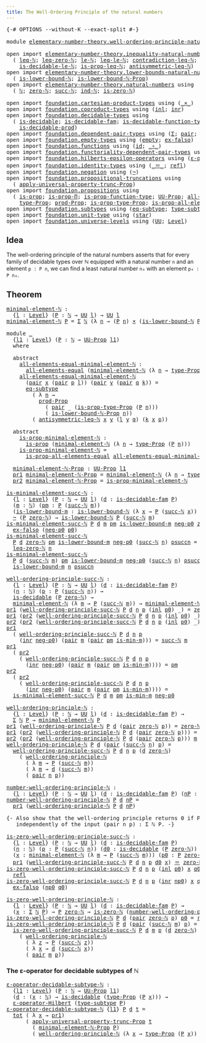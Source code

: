 ```yaml
---
title: The Well-Ordering Principle of the natural numbers
---
```


<pre class="Agda"><a id="76" class="Symbol">{-#</a> <a id="80" class="Keyword">OPTIONS</a> <a id="88" class="Pragma">--without-K</a> <a id="100" class="Pragma">--exact-split</a> <a id="114" class="Symbol">#-}</a>

<a id="119" class="Keyword">module</a> <a id="126" href="elementary-number-theory.well-ordering-principle-natural-numbers.html" class="Module">elementary-number-theory.well-ordering-principle-natural-numbers</a> <a id="191" class="Keyword">where</a>

<a id="198" class="Keyword">open</a> <a id="203" class="Keyword">import</a> <a id="210" href="elementary-number-theory.inequality-natural-numbers.html" class="Module">elementary-number-theory.inequality-natural-numbers</a> <a id="262" class="Keyword">using</a>
  <a id="270" class="Symbol">(</a> <a id="272" href="elementary-number-theory.inequality-natural-numbers.html#1662" class="Function">leq-ℕ</a><a id="277" class="Symbol">;</a> <a id="279" href="elementary-number-theory.inequality-natural-numbers.html#2294" class="Function">leq-zero-ℕ</a><a id="289" class="Symbol">;</a> <a id="291" href="elementary-number-theory.inequality-natural-numbers.html#2079" class="Function">le-ℕ</a><a id="295" class="Symbol">;</a> <a id="297" href="elementary-number-theory.inequality-natural-numbers.html#13281" class="Function">leq-le-ℕ</a><a id="305" class="Symbol">;</a> <a id="307" href="elementary-number-theory.inequality-natural-numbers.html#13013" class="Function">contradiction-leq-ℕ</a><a id="326" class="Symbol">;</a> <a id="328" href="elementary-number-theory.inequality-natural-numbers.html#3271" class="Function">is-decidable-leq-ℕ</a><a id="346" class="Symbol">;</a>
    <a id="352" href="elementary-number-theory.inequality-natural-numbers.html#12041" class="Function">is-decidable-le-ℕ</a><a id="369" class="Symbol">;</a> <a id="371" href="elementary-number-theory.inequality-natural-numbers.html#4090" class="Function">is-prop-leq-ℕ</a><a id="384" class="Symbol">;</a> <a id="386" href="elementary-number-theory.inequality-natural-numbers.html#4899" class="Function">antisymmetric-leq-ℕ</a><a id="405" class="Symbol">)</a>
<a id="407" class="Keyword">open</a> <a id="412" class="Keyword">import</a> <a id="419" href="elementary-number-theory.lower-bounds-natural-numbers.html" class="Module">elementary-number-theory.lower-bounds-natural-numbers</a> <a id="473" class="Keyword">using</a>
  <a id="481" class="Symbol">(</a> <a id="483" href="elementary-number-theory.lower-bounds-natural-numbers.html#740" class="Function">is-lower-bound-ℕ</a><a id="499" class="Symbol">;</a> <a id="501" href="elementary-number-theory.lower-bounds-natural-numbers.html#1155" class="Function">is-lower-bound-ℕ-Prop</a><a id="522" class="Symbol">)</a>
<a id="524" class="Keyword">open</a> <a id="529" class="Keyword">import</a> <a id="536" href="elementary-number-theory.natural-numbers.html" class="Module">elementary-number-theory.natural-numbers</a> <a id="577" class="Keyword">using</a>
  <a id="585" class="Symbol">(</a> <a id="587" href="elementary-number-theory.natural-numbers.html#1548" class="Datatype">ℕ</a><a id="588" class="Symbol">;</a> <a id="590" href="elementary-number-theory.natural-numbers.html#1569" class="InductiveConstructor">zero-ℕ</a><a id="596" class="Symbol">;</a> <a id="598" href="elementary-number-theory.natural-numbers.html#1582" class="InductiveConstructor">succ-ℕ</a><a id="604" class="Symbol">;</a> <a id="606" href="elementary-number-theory.natural-numbers.html#2371" class="Function">ind-ℕ</a><a id="611" class="Symbol">;</a> <a id="613" href="elementary-number-theory.natural-numbers.html#1846" class="Function">is-zero-ℕ</a><a id="622" class="Symbol">)</a>
  
<a id="627" class="Keyword">open</a> <a id="632" class="Keyword">import</a> <a id="639" href="foundation.cartesian-product-types.html" class="Module">foundation.cartesian-product-types</a> <a id="674" class="Keyword">using</a> <a id="680" class="Symbol">(</a><a id="681" href="foundation-core.cartesian-product-types.html#590" class="Function Operator">_×_</a><a id="684" class="Symbol">)</a>
<a id="686" class="Keyword">open</a> <a id="691" class="Keyword">import</a> <a id="698" href="foundation.coproduct-types.html" class="Module">foundation.coproduct-types</a> <a id="725" class="Keyword">using</a> <a id="731" class="Symbol">(</a><a id="732" href="foundation.coproduct-types.html#1250" class="InductiveConstructor">inl</a><a id="735" class="Symbol">;</a> <a id="737" href="foundation.coproduct-types.html#1268" class="InductiveConstructor">inr</a><a id="740" class="Symbol">)</a>
<a id="742" class="Keyword">open</a> <a id="747" class="Keyword">import</a> <a id="754" href="foundation.decidable-types.html" class="Module">foundation.decidable-types</a> <a id="781" class="Keyword">using</a>
  <a id="789" class="Symbol">(</a> <a id="791" href="foundation.decidable-types.html#1915" class="Function">is-decidable</a><a id="803" class="Symbol">;</a> <a id="805" href="foundation.decidable-types.html#1988" class="Function">is-decidable-fam</a><a id="821" class="Symbol">;</a> <a id="823" href="foundation.decidable-types.html#3975" class="Function">is-decidable-function-type</a><a id="849" class="Symbol">;</a>
    <a id="855" href="foundation.decidable-types.html#3314" class="Function">is-decidable-prod</a><a id="872" class="Symbol">)</a>
<a id="874" class="Keyword">open</a> <a id="879" class="Keyword">import</a> <a id="886" href="foundation.dependent-pair-types.html" class="Module">foundation.dependent-pair-types</a> <a id="918" class="Keyword">using</a> <a id="924" class="Symbol">(</a><a id="925" href="foundation-core.dependent-pair-types.html#515" class="Record">Σ</a><a id="926" class="Symbol">;</a> <a id="928" href="foundation-core.dependent-pair-types.html#588" class="InductiveConstructor">pair</a><a id="932" class="Symbol">;</a> <a id="934" href="foundation-core.dependent-pair-types.html#605" class="Field">pr1</a><a id="937" class="Symbol">;</a> <a id="939" href="foundation-core.dependent-pair-types.html#617" class="Field">pr2</a><a id="942" class="Symbol">)</a>
<a id="944" class="Keyword">open</a> <a id="949" class="Keyword">import</a> <a id="956" href="foundation.empty-types.html" class="Module">foundation.empty-types</a> <a id="979" class="Keyword">using</a> <a id="985" class="Symbol">(</a><a id="986" href="foundation-core.empty-types.html#1057" class="Datatype">empty</a><a id="991" class="Symbol">;</a> <a id="993" href="foundation-core.empty-types.html#1160" class="Function">ex-falso</a><a id="1001" class="Symbol">)</a>
<a id="1003" class="Keyword">open</a> <a id="1008" class="Keyword">import</a> <a id="1015" href="foundation.functions.html" class="Module">foundation.functions</a> <a id="1036" class="Keyword">using</a> <a id="1042" class="Symbol">(</a><a id="1043" href="foundation-core.functions.html#322" class="Function">id</a><a id="1045" class="Symbol">;</a> <a id="1047" href="foundation-core.functions.html#420" class="Function Operator">_∘_</a><a id="1050" class="Symbol">)</a>
<a id="1052" class="Keyword">open</a> <a id="1057" class="Keyword">import</a> <a id="1064" href="foundation.functoriality-dependent-pair-types.html" class="Module">foundation.functoriality-dependent-pair-types</a> <a id="1110" class="Keyword">using</a> <a id="1116" class="Symbol">(</a><a id="1117" href="foundation-core.functoriality-dependent-pair-types.html#1913" class="Function">tot</a><a id="1120" class="Symbol">)</a>
<a id="1122" class="Keyword">open</a> <a id="1127" class="Keyword">import</a> <a id="1134" href="foundation.hilberts-epsilon-operators.html" class="Module">foundation.hilberts-epsilon-operators</a> <a id="1172" class="Keyword">using</a> <a id="1178" class="Symbol">(</a><a id="1179" href="foundation.hilberts-epsilon-operators.html#675" class="Function">ε-operator-Hilbert</a><a id="1197" class="Symbol">)</a>
<a id="1199" class="Keyword">open</a> <a id="1204" class="Keyword">import</a> <a id="1211" href="foundation.identity-types.html" class="Module">foundation.identity-types</a> <a id="1237" class="Keyword">using</a> <a id="1243" class="Symbol">(</a><a id="1244" href="foundation-core.identity-types.html#1865" class="Function Operator">_＝_</a><a id="1247" class="Symbol">;</a> <a id="1249" href="foundation-core.identity-types.html#1820" class="InductiveConstructor">refl</a><a id="1253" class="Symbol">)</a>
<a id="1255" class="Keyword">open</a> <a id="1260" class="Keyword">import</a> <a id="1267" href="foundation.negation.html" class="Module">foundation.negation</a> <a id="1287" class="Keyword">using</a> <a id="1293" class="Symbol">(</a><a id="1294" href="foundation-core.negation.html#465" class="Function">¬</a><a id="1295" class="Symbol">)</a>
<a id="1297" class="Keyword">open</a> <a id="1302" class="Keyword">import</a> <a id="1309" href="foundation.propositional-truncations.html" class="Module">foundation.propositional-truncations</a> <a id="1346" class="Keyword">using</a>
  <a id="1354" class="Symbol">(</a> <a id="1356" href="foundation.propositional-truncations.html#5775" class="Function">apply-universal-property-trunc-Prop</a><a id="1391" class="Symbol">)</a>
<a id="1393" class="Keyword">open</a> <a id="1398" class="Keyword">import</a> <a id="1405" href="foundation.propositions.html" class="Module">foundation.propositions</a> <a id="1429" class="Keyword">using</a>
  <a id="1437" class="Symbol">(</a> <a id="1439" href="foundation-core.propositions.html#1309" class="Function">is-prop</a><a id="1446" class="Symbol">;</a> <a id="1448" href="foundation-core.propositions.html#6158" class="Function">is-prop-Π</a><a id="1457" class="Symbol">;</a> <a id="1459" href="foundation-core.propositions.html#7833" class="Function">is-prop-function-type</a><a id="1480" class="Symbol">;</a> <a id="1482" href="foundation-core.propositions.html#1393" class="Function">UU-Prop</a><a id="1489" class="Symbol">;</a> <a id="1491" href="foundation-core.propositions.html#2206" class="Function">all-elements-equal</a><a id="1509" class="Symbol">;</a>
    <a id="1515" href="foundation-core.propositions.html#1495" class="Function">type-Prop</a><a id="1524" class="Symbol">;</a> <a id="1526" href="foundation-core.propositions.html#5874" class="Function">prod-Prop</a><a id="1535" class="Symbol">;</a> <a id="1537" href="foundation-core.propositions.html#1562" class="Function">is-prop-type-Prop</a><a id="1554" class="Symbol">;</a> <a id="1556" href="foundation-core.propositions.html#2405" class="Function">is-prop-all-elements-equal</a><a id="1582" class="Symbol">)</a>
<a id="1584" class="Keyword">open</a> <a id="1589" class="Keyword">import</a> <a id="1596" href="foundation.subtypes.html" class="Module">foundation.subtypes</a> <a id="1616" class="Keyword">using</a> <a id="1622" class="Symbol">(</a><a id="1623" href="foundation-core.subtypes.html#3438" class="Function">eq-subtype</a><a id="1633" class="Symbol">;</a> <a id="1635" href="foundation-core.subtypes.html#2609" class="Function">type-subtype</a><a id="1647" class="Symbol">)</a>
<a id="1649" class="Keyword">open</a> <a id="1654" class="Keyword">import</a> <a id="1661" href="foundation.unit-type.html" class="Module">foundation.unit-type</a> <a id="1682" class="Keyword">using</a> <a id="1688" class="Symbol">(</a><a id="1689" href="foundation.unit-type.html#1108" class="InductiveConstructor">star</a><a id="1693" class="Symbol">)</a>
<a id="1695" class="Keyword">open</a> <a id="1700" class="Keyword">import</a> <a id="1707" href="foundation.universe-levels.html" class="Module">foundation.universe-levels</a> <a id="1734" class="Keyword">using</a> <a id="1740" class="Symbol">(</a><a id="1741" href="foundation-core.universe-levels.html#235" class="Primitive">UU</a><a id="1743" class="Symbol">;</a> <a id="1745" href="Agda.Primitive.html#597" class="Postulate">Level</a><a id="1750" class="Symbol">)</a>
</pre>
## Idea

The well-ordering principle of the natural numbers asserts that for every family of decidable types over ℕ equipped with a natural number `n` and an element `p : P n`, we can find a least natural number `n₀` with an element `p₀ : P n₀`. 

## Theorem

<pre class="Agda"><a id="minimal-element-ℕ"></a><a id="2025" href="elementary-number-theory.well-ordering-principle-natural-numbers.html#2025" class="Function">minimal-element-ℕ</a> <a id="2043" class="Symbol">:</a>
  <a id="2047" class="Symbol">{</a><a id="2048" href="elementary-number-theory.well-ordering-principle-natural-numbers.html#2048" class="Bound">l</a> <a id="2050" class="Symbol">:</a> <a id="2052" href="Agda.Primitive.html#597" class="Postulate">Level</a><a id="2057" class="Symbol">}</a> <a id="2059" class="Symbol">(</a><a id="2060" href="elementary-number-theory.well-ordering-principle-natural-numbers.html#2060" class="Bound">P</a> <a id="2062" class="Symbol">:</a> <a id="2064" href="elementary-number-theory.natural-numbers.html#1548" class="Datatype">ℕ</a> <a id="2066" class="Symbol">→</a> <a id="2068" href="foundation-core.universe-levels.html#235" class="Primitive">UU</a> <a id="2071" href="elementary-number-theory.well-ordering-principle-natural-numbers.html#2048" class="Bound">l</a><a id="2072" class="Symbol">)</a> <a id="2074" class="Symbol">→</a> <a id="2076" href="foundation-core.universe-levels.html#235" class="Primitive">UU</a> <a id="2079" href="elementary-number-theory.well-ordering-principle-natural-numbers.html#2048" class="Bound">l</a>
<a id="2081" href="elementary-number-theory.well-ordering-principle-natural-numbers.html#2025" class="Function">minimal-element-ℕ</a> <a id="2099" href="elementary-number-theory.well-ordering-principle-natural-numbers.html#2099" class="Bound">P</a> <a id="2101" class="Symbol">=</a> <a id="2103" href="foundation-core.dependent-pair-types.html#515" class="Record">Σ</a> <a id="2105" href="elementary-number-theory.natural-numbers.html#1548" class="Datatype">ℕ</a> <a id="2107" class="Symbol">(λ</a> <a id="2110" href="elementary-number-theory.well-ordering-principle-natural-numbers.html#2110" class="Bound">n</a> <a id="2112" class="Symbol">→</a> <a id="2114" class="Symbol">(</a><a id="2115" href="elementary-number-theory.well-ordering-principle-natural-numbers.html#2099" class="Bound">P</a> <a id="2117" href="elementary-number-theory.well-ordering-principle-natural-numbers.html#2110" class="Bound">n</a><a id="2118" class="Symbol">)</a> <a id="2120" href="foundation-core.cartesian-product-types.html#590" class="Function Operator">×</a> <a id="2122" class="Symbol">(</a><a id="2123" href="elementary-number-theory.lower-bounds-natural-numbers.html#740" class="Function">is-lower-bound-ℕ</a> <a id="2140" href="elementary-number-theory.well-ordering-principle-natural-numbers.html#2099" class="Bound">P</a> <a id="2142" href="elementary-number-theory.well-ordering-principle-natural-numbers.html#2110" class="Bound">n</a><a id="2143" class="Symbol">))</a>

<a id="2147" class="Keyword">module</a> <a id="2154" href="elementary-number-theory.well-ordering-principle-natural-numbers.html#2154" class="Module">_</a>
  <a id="2158" class="Symbol">{</a><a id="2159" href="elementary-number-theory.well-ordering-principle-natural-numbers.html#2159" class="Bound">l1</a> <a id="2162" class="Symbol">:</a> <a id="2164" href="Agda.Primitive.html#597" class="Postulate">Level</a><a id="2169" class="Symbol">}</a> <a id="2171" class="Symbol">(</a><a id="2172" href="elementary-number-theory.well-ordering-principle-natural-numbers.html#2172" class="Bound">P</a> <a id="2174" class="Symbol">:</a> <a id="2176" href="elementary-number-theory.natural-numbers.html#1548" class="Datatype">ℕ</a> <a id="2178" class="Symbol">→</a> <a id="2180" href="foundation-core.propositions.html#1393" class="Function">UU-Prop</a> <a id="2188" href="elementary-number-theory.well-ordering-principle-natural-numbers.html#2159" class="Bound">l1</a><a id="2190" class="Symbol">)</a>
  <a id="2194" class="Keyword">where</a>

  <a id="2203" class="Keyword">abstract</a>
    <a id="2216" href="elementary-number-theory.well-ordering-principle-natural-numbers.html#2216" class="Function">all-elements-equal-minimal-element-ℕ</a> <a id="2253" class="Symbol">:</a>
      <a id="2261" href="foundation-core.propositions.html#2206" class="Function">all-elements-equal</a> <a id="2280" class="Symbol">(</a><a id="2281" href="elementary-number-theory.well-ordering-principle-natural-numbers.html#2025" class="Function">minimal-element-ℕ</a> <a id="2299" class="Symbol">(λ</a> <a id="2302" href="elementary-number-theory.well-ordering-principle-natural-numbers.html#2302" class="Bound">n</a> <a id="2304" class="Symbol">→</a> <a id="2306" href="foundation-core.propositions.html#1495" class="Function">type-Prop</a> <a id="2316" class="Symbol">(</a><a id="2317" href="elementary-number-theory.well-ordering-principle-natural-numbers.html#2172" class="Bound">P</a> <a id="2319" href="elementary-number-theory.well-ordering-principle-natural-numbers.html#2302" class="Bound">n</a><a id="2320" class="Symbol">)))</a>
    <a id="2328" href="elementary-number-theory.well-ordering-principle-natural-numbers.html#2216" class="Function">all-elements-equal-minimal-element-ℕ</a>
      <a id="2371" class="Symbol">(</a><a id="2372" href="foundation-core.dependent-pair-types.html#588" class="InductiveConstructor">pair</a> <a id="2377" href="elementary-number-theory.well-ordering-principle-natural-numbers.html#2377" class="Bound">x</a> <a id="2379" class="Symbol">(</a><a id="2380" href="foundation-core.dependent-pair-types.html#588" class="InductiveConstructor">pair</a> <a id="2385" href="elementary-number-theory.well-ordering-principle-natural-numbers.html#2385" class="Bound">p</a> <a id="2387" href="elementary-number-theory.well-ordering-principle-natural-numbers.html#2387" class="Bound">l</a><a id="2388" class="Symbol">))</a> <a id="2391" class="Symbol">(</a><a id="2392" href="foundation-core.dependent-pair-types.html#588" class="InductiveConstructor">pair</a> <a id="2397" href="elementary-number-theory.well-ordering-principle-natural-numbers.html#2397" class="Bound">y</a> <a id="2399" class="Symbol">(</a><a id="2400" href="foundation-core.dependent-pair-types.html#588" class="InductiveConstructor">pair</a> <a id="2405" href="elementary-number-theory.well-ordering-principle-natural-numbers.html#2405" class="Bound">q</a> <a id="2407" href="elementary-number-theory.well-ordering-principle-natural-numbers.html#2407" class="Bound">k</a><a id="2408" class="Symbol">))</a> <a id="2411" class="Symbol">=</a>
      <a id="2419" href="foundation-core.subtypes.html#3438" class="Function">eq-subtype</a>
        <a id="2438" class="Symbol">(</a> <a id="2440" class="Symbol">λ</a> <a id="2442" href="elementary-number-theory.well-ordering-principle-natural-numbers.html#2442" class="Bound">n</a> <a id="2444" class="Symbol">→</a>
          <a id="2456" href="foundation-core.propositions.html#5874" class="Function">prod-Prop</a>
            <a id="2478" class="Symbol">(</a> <a id="2480" href="foundation-core.dependent-pair-types.html#588" class="InductiveConstructor">pair</a> <a id="2485" class="Symbol">_</a> <a id="2487" class="Symbol">(</a><a id="2488" href="foundation-core.propositions.html#1562" class="Function">is-prop-type-Prop</a> <a id="2506" class="Symbol">(</a><a id="2507" href="elementary-number-theory.well-ordering-principle-natural-numbers.html#2172" class="Bound">P</a> <a id="2509" href="elementary-number-theory.well-ordering-principle-natural-numbers.html#2442" class="Bound">n</a><a id="2510" class="Symbol">)))</a>
            <a id="2526" class="Symbol">(</a> <a id="2528" href="elementary-number-theory.lower-bounds-natural-numbers.html#1155" class="Function">is-lower-bound-ℕ-Prop</a> <a id="2550" href="elementary-number-theory.well-ordering-principle-natural-numbers.html#2442" class="Bound">n</a><a id="2551" class="Symbol">))</a>
        <a id="2562" class="Symbol">(</a> <a id="2564" href="elementary-number-theory.inequality-natural-numbers.html#4899" class="Function">antisymmetric-leq-ℕ</a> <a id="2584" href="elementary-number-theory.well-ordering-principle-natural-numbers.html#2377" class="Bound">x</a> <a id="2586" href="elementary-number-theory.well-ordering-principle-natural-numbers.html#2397" class="Bound">y</a> <a id="2588" class="Symbol">(</a><a id="2589" href="elementary-number-theory.well-ordering-principle-natural-numbers.html#2387" class="Bound">l</a> <a id="2591" href="elementary-number-theory.well-ordering-principle-natural-numbers.html#2397" class="Bound">y</a> <a id="2593" href="elementary-number-theory.well-ordering-principle-natural-numbers.html#2405" class="Bound">q</a><a id="2594" class="Symbol">)</a> <a id="2596" class="Symbol">(</a><a id="2597" href="elementary-number-theory.well-ordering-principle-natural-numbers.html#2407" class="Bound">k</a> <a id="2599" href="elementary-number-theory.well-ordering-principle-natural-numbers.html#2377" class="Bound">x</a> <a id="2601" href="elementary-number-theory.well-ordering-principle-natural-numbers.html#2385" class="Bound">p</a><a id="2602" class="Symbol">))</a>

  <a id="2608" class="Keyword">abstract</a>
    <a id="2621" href="elementary-number-theory.well-ordering-principle-natural-numbers.html#2621" class="Function">is-prop-minimal-element-ℕ</a> <a id="2647" class="Symbol">:</a>
      <a id="2655" href="foundation-core.propositions.html#1309" class="Function">is-prop</a> <a id="2663" class="Symbol">(</a><a id="2664" href="elementary-number-theory.well-ordering-principle-natural-numbers.html#2025" class="Function">minimal-element-ℕ</a> <a id="2682" class="Symbol">(λ</a> <a id="2685" href="elementary-number-theory.well-ordering-principle-natural-numbers.html#2685" class="Bound">n</a> <a id="2687" class="Symbol">→</a> <a id="2689" href="foundation-core.propositions.html#1495" class="Function">type-Prop</a> <a id="2699" class="Symbol">(</a><a id="2700" href="elementary-number-theory.well-ordering-principle-natural-numbers.html#2172" class="Bound">P</a> <a id="2702" href="elementary-number-theory.well-ordering-principle-natural-numbers.html#2685" class="Bound">n</a><a id="2703" class="Symbol">)))</a>
    <a id="2711" href="elementary-number-theory.well-ordering-principle-natural-numbers.html#2621" class="Function">is-prop-minimal-element-ℕ</a> <a id="2737" class="Symbol">=</a>
      <a id="2745" href="foundation-core.propositions.html#2405" class="Function">is-prop-all-elements-equal</a> <a id="2772" href="elementary-number-theory.well-ordering-principle-natural-numbers.html#2216" class="Function">all-elements-equal-minimal-element-ℕ</a>

  <a id="2812" href="elementary-number-theory.well-ordering-principle-natural-numbers.html#2812" class="Function">minimal-element-ℕ-Prop</a> <a id="2835" class="Symbol">:</a> <a id="2837" href="foundation-core.propositions.html#1393" class="Function">UU-Prop</a> <a id="2845" href="elementary-number-theory.well-ordering-principle-natural-numbers.html#2159" class="Bound">l1</a>
  <a id="2850" href="foundation-core.dependent-pair-types.html#605" class="Field">pr1</a> <a id="2854" href="elementary-number-theory.well-ordering-principle-natural-numbers.html#2812" class="Function">minimal-element-ℕ-Prop</a> <a id="2877" class="Symbol">=</a> <a id="2879" href="elementary-number-theory.well-ordering-principle-natural-numbers.html#2025" class="Function">minimal-element-ℕ</a> <a id="2897" class="Symbol">(λ</a> <a id="2900" href="elementary-number-theory.well-ordering-principle-natural-numbers.html#2900" class="Bound">n</a> <a id="2902" class="Symbol">→</a> <a id="2904" href="foundation-core.propositions.html#1495" class="Function">type-Prop</a> <a id="2914" class="Symbol">(</a><a id="2915" href="elementary-number-theory.well-ordering-principle-natural-numbers.html#2172" class="Bound">P</a> <a id="2917" href="elementary-number-theory.well-ordering-principle-natural-numbers.html#2900" class="Bound">n</a><a id="2918" class="Symbol">))</a>
  <a id="2923" href="foundation-core.dependent-pair-types.html#617" class="Field">pr2</a> <a id="2927" href="elementary-number-theory.well-ordering-principle-natural-numbers.html#2812" class="Function">minimal-element-ℕ-Prop</a> <a id="2950" class="Symbol">=</a> <a id="2952" href="elementary-number-theory.well-ordering-principle-natural-numbers.html#2621" class="Function">is-prop-minimal-element-ℕ</a>

<a id="is-minimal-element-succ-ℕ"></a><a id="2979" href="elementary-number-theory.well-ordering-principle-natural-numbers.html#2979" class="Function">is-minimal-element-succ-ℕ</a> <a id="3005" class="Symbol">:</a>
  <a id="3009" class="Symbol">{</a><a id="3010" href="elementary-number-theory.well-ordering-principle-natural-numbers.html#3010" class="Bound">l</a> <a id="3012" class="Symbol">:</a> <a id="3014" href="Agda.Primitive.html#597" class="Postulate">Level</a><a id="3019" class="Symbol">}</a> <a id="3021" class="Symbol">(</a><a id="3022" href="elementary-number-theory.well-ordering-principle-natural-numbers.html#3022" class="Bound">P</a> <a id="3024" class="Symbol">:</a> <a id="3026" href="elementary-number-theory.natural-numbers.html#1548" class="Datatype">ℕ</a> <a id="3028" class="Symbol">→</a> <a id="3030" href="foundation-core.universe-levels.html#235" class="Primitive">UU</a> <a id="3033" href="elementary-number-theory.well-ordering-principle-natural-numbers.html#3010" class="Bound">l</a><a id="3034" class="Symbol">)</a> <a id="3036" class="Symbol">(</a><a id="3037" href="elementary-number-theory.well-ordering-principle-natural-numbers.html#3037" class="Bound">d</a> <a id="3039" class="Symbol">:</a> <a id="3041" href="foundation.decidable-types.html#1988" class="Function">is-decidable-fam</a> <a id="3058" href="elementary-number-theory.well-ordering-principle-natural-numbers.html#3022" class="Bound">P</a><a id="3059" class="Symbol">)</a>
  <a id="3063" class="Symbol">(</a><a id="3064" href="elementary-number-theory.well-ordering-principle-natural-numbers.html#3064" class="Bound">m</a> <a id="3066" class="Symbol">:</a> <a id="3068" href="elementary-number-theory.natural-numbers.html#1548" class="Datatype">ℕ</a><a id="3069" class="Symbol">)</a> <a id="3071" class="Symbol">(</a><a id="3072" href="elementary-number-theory.well-ordering-principle-natural-numbers.html#3072" class="Bound">pm</a> <a id="3075" class="Symbol">:</a> <a id="3077" href="elementary-number-theory.well-ordering-principle-natural-numbers.html#3022" class="Bound">P</a> <a id="3079" class="Symbol">(</a><a id="3080" href="elementary-number-theory.natural-numbers.html#1582" class="InductiveConstructor">succ-ℕ</a> <a id="3087" href="elementary-number-theory.well-ordering-principle-natural-numbers.html#3064" class="Bound">m</a><a id="3088" class="Symbol">))</a>
  <a id="3093" class="Symbol">(</a><a id="3094" href="elementary-number-theory.well-ordering-principle-natural-numbers.html#3094" class="Bound">is-lower-bound-m</a> <a id="3111" class="Symbol">:</a> <a id="3113" href="elementary-number-theory.lower-bounds-natural-numbers.html#740" class="Function">is-lower-bound-ℕ</a> <a id="3130" class="Symbol">(λ</a> <a id="3133" href="elementary-number-theory.well-ordering-principle-natural-numbers.html#3133" class="Bound">x</a> <a id="3135" class="Symbol">→</a> <a id="3137" href="elementary-number-theory.well-ordering-principle-natural-numbers.html#3022" class="Bound">P</a> <a id="3139" class="Symbol">(</a><a id="3140" href="elementary-number-theory.natural-numbers.html#1582" class="InductiveConstructor">succ-ℕ</a> <a id="3147" href="elementary-number-theory.well-ordering-principle-natural-numbers.html#3133" class="Bound">x</a><a id="3148" class="Symbol">))</a> <a id="3151" href="elementary-number-theory.well-ordering-principle-natural-numbers.html#3064" class="Bound">m</a><a id="3152" class="Symbol">)</a> <a id="3154" class="Symbol">→</a>
  <a id="3158" href="foundation-core.negation.html#465" class="Function">¬</a> <a id="3160" class="Symbol">(</a><a id="3161" href="elementary-number-theory.well-ordering-principle-natural-numbers.html#3022" class="Bound">P</a> <a id="3163" href="elementary-number-theory.natural-numbers.html#1569" class="InductiveConstructor">zero-ℕ</a><a id="3169" class="Symbol">)</a> <a id="3171" class="Symbol">→</a> <a id="3173" href="elementary-number-theory.lower-bounds-natural-numbers.html#740" class="Function">is-lower-bound-ℕ</a> <a id="3190" href="elementary-number-theory.well-ordering-principle-natural-numbers.html#3022" class="Bound">P</a> <a id="3192" class="Symbol">(</a><a id="3193" href="elementary-number-theory.natural-numbers.html#1582" class="InductiveConstructor">succ-ℕ</a> <a id="3200" href="elementary-number-theory.well-ordering-principle-natural-numbers.html#3064" class="Bound">m</a><a id="3201" class="Symbol">)</a>
<a id="3203" href="elementary-number-theory.well-ordering-principle-natural-numbers.html#2979" class="Function">is-minimal-element-succ-ℕ</a> <a id="3229" href="elementary-number-theory.well-ordering-principle-natural-numbers.html#3229" class="Bound">P</a> <a id="3231" href="elementary-number-theory.well-ordering-principle-natural-numbers.html#3231" class="Bound">d</a> <a id="3233" href="elementary-number-theory.well-ordering-principle-natural-numbers.html#3233" class="Bound">m</a> <a id="3235" href="elementary-number-theory.well-ordering-principle-natural-numbers.html#3235" class="Bound">pm</a> <a id="3238" href="elementary-number-theory.well-ordering-principle-natural-numbers.html#3238" class="Bound">is-lower-bound-m</a> <a id="3255" href="elementary-number-theory.well-ordering-principle-natural-numbers.html#3255" class="Bound">neg-p0</a> <a id="3262" href="elementary-number-theory.natural-numbers.html#1569" class="InductiveConstructor">zero-ℕ</a> <a id="3269" href="elementary-number-theory.well-ordering-principle-natural-numbers.html#3269" class="Bound">p0</a> <a id="3272" class="Symbol">=</a>
  <a id="3276" href="foundation-core.empty-types.html#1160" class="Function">ex-falso</a> <a id="3285" class="Symbol">(</a><a id="3286" href="elementary-number-theory.well-ordering-principle-natural-numbers.html#3255" class="Bound">neg-p0</a> <a id="3293" href="elementary-number-theory.well-ordering-principle-natural-numbers.html#3269" class="Bound">p0</a><a id="3295" class="Symbol">)</a>
<a id="3297" href="elementary-number-theory.well-ordering-principle-natural-numbers.html#2979" class="Function">is-minimal-element-succ-ℕ</a>
  <a id="3325" href="elementary-number-theory.well-ordering-principle-natural-numbers.html#3325" class="Bound">P</a> <a id="3327" href="elementary-number-theory.well-ordering-principle-natural-numbers.html#3327" class="Bound">d</a> <a id="3329" href="elementary-number-theory.natural-numbers.html#1569" class="InductiveConstructor">zero-ℕ</a> <a id="3336" href="elementary-number-theory.well-ordering-principle-natural-numbers.html#3336" class="Bound">pm</a> <a id="3339" href="elementary-number-theory.well-ordering-principle-natural-numbers.html#3339" class="Bound">is-lower-bound-m</a> <a id="3356" href="elementary-number-theory.well-ordering-principle-natural-numbers.html#3356" class="Bound">neg-p0</a> <a id="3363" class="Symbol">(</a><a id="3364" href="elementary-number-theory.natural-numbers.html#1582" class="InductiveConstructor">succ-ℕ</a> <a id="3371" href="elementary-number-theory.well-ordering-principle-natural-numbers.html#3371" class="Bound">n</a><a id="3372" class="Symbol">)</a> <a id="3374" href="elementary-number-theory.well-ordering-principle-natural-numbers.html#3374" class="Bound">psuccn</a> <a id="3381" class="Symbol">=</a>
  <a id="3385" href="elementary-number-theory.inequality-natural-numbers.html#2294" class="Function">leq-zero-ℕ</a> <a id="3396" href="elementary-number-theory.well-ordering-principle-natural-numbers.html#3371" class="Bound">n</a>
<a id="3398" href="elementary-number-theory.well-ordering-principle-natural-numbers.html#2979" class="Function">is-minimal-element-succ-ℕ</a>
  <a id="3426" href="elementary-number-theory.well-ordering-principle-natural-numbers.html#3426" class="Bound">P</a> <a id="3428" href="elementary-number-theory.well-ordering-principle-natural-numbers.html#3428" class="Bound">d</a> <a id="3430" class="Symbol">(</a><a id="3431" href="elementary-number-theory.natural-numbers.html#1582" class="InductiveConstructor">succ-ℕ</a> <a id="3438" href="elementary-number-theory.well-ordering-principle-natural-numbers.html#3438" class="Bound">m</a><a id="3439" class="Symbol">)</a> <a id="3441" href="elementary-number-theory.well-ordering-principle-natural-numbers.html#3441" class="Bound">pm</a> <a id="3444" href="elementary-number-theory.well-ordering-principle-natural-numbers.html#3444" class="Bound">is-lower-bound-m</a> <a id="3461" href="elementary-number-theory.well-ordering-principle-natural-numbers.html#3461" class="Bound">neg-p0</a> <a id="3468" class="Symbol">(</a><a id="3469" href="elementary-number-theory.natural-numbers.html#1582" class="InductiveConstructor">succ-ℕ</a> <a id="3476" href="elementary-number-theory.well-ordering-principle-natural-numbers.html#3476" class="Bound">n</a><a id="3477" class="Symbol">)</a> <a id="3479" href="elementary-number-theory.well-ordering-principle-natural-numbers.html#3479" class="Bound">psuccn</a> <a id="3486" class="Symbol">=</a>
  <a id="3490" href="elementary-number-theory.well-ordering-principle-natural-numbers.html#3444" class="Bound">is-lower-bound-m</a> <a id="3507" href="elementary-number-theory.well-ordering-principle-natural-numbers.html#3476" class="Bound">n</a> <a id="3509" href="elementary-number-theory.well-ordering-principle-natural-numbers.html#3479" class="Bound">psuccn</a>

<a id="well-ordering-principle-succ-ℕ"></a><a id="3517" href="elementary-number-theory.well-ordering-principle-natural-numbers.html#3517" class="Function">well-ordering-principle-succ-ℕ</a> <a id="3548" class="Symbol">:</a>
  <a id="3552" class="Symbol">{</a><a id="3553" href="elementary-number-theory.well-ordering-principle-natural-numbers.html#3553" class="Bound">l</a> <a id="3555" class="Symbol">:</a> <a id="3557" href="Agda.Primitive.html#597" class="Postulate">Level</a><a id="3562" class="Symbol">}</a> <a id="3564" class="Symbol">(</a><a id="3565" href="elementary-number-theory.well-ordering-principle-natural-numbers.html#3565" class="Bound">P</a> <a id="3567" class="Symbol">:</a> <a id="3569" href="elementary-number-theory.natural-numbers.html#1548" class="Datatype">ℕ</a> <a id="3571" class="Symbol">→</a> <a id="3573" href="foundation-core.universe-levels.html#235" class="Primitive">UU</a> <a id="3576" href="elementary-number-theory.well-ordering-principle-natural-numbers.html#3553" class="Bound">l</a><a id="3577" class="Symbol">)</a> <a id="3579" class="Symbol">(</a><a id="3580" href="elementary-number-theory.well-ordering-principle-natural-numbers.html#3580" class="Bound">d</a> <a id="3582" class="Symbol">:</a> <a id="3584" href="foundation.decidable-types.html#1988" class="Function">is-decidable-fam</a> <a id="3601" href="elementary-number-theory.well-ordering-principle-natural-numbers.html#3565" class="Bound">P</a><a id="3602" class="Symbol">)</a>
  <a id="3606" class="Symbol">(</a><a id="3607" href="elementary-number-theory.well-ordering-principle-natural-numbers.html#3607" class="Bound">n</a> <a id="3609" class="Symbol">:</a> <a id="3611" href="elementary-number-theory.natural-numbers.html#1548" class="Datatype">ℕ</a><a id="3612" class="Symbol">)</a> <a id="3614" class="Symbol">(</a><a id="3615" href="elementary-number-theory.well-ordering-principle-natural-numbers.html#3615" class="Bound">p</a> <a id="3617" class="Symbol">:</a> <a id="3619" href="elementary-number-theory.well-ordering-principle-natural-numbers.html#3565" class="Bound">P</a> <a id="3621" class="Symbol">(</a><a id="3622" href="elementary-number-theory.natural-numbers.html#1582" class="InductiveConstructor">succ-ℕ</a> <a id="3629" href="elementary-number-theory.well-ordering-principle-natural-numbers.html#3607" class="Bound">n</a><a id="3630" class="Symbol">))</a> <a id="3633" class="Symbol">→</a>
  <a id="3637" href="foundation.decidable-types.html#1915" class="Function">is-decidable</a> <a id="3650" class="Symbol">(</a><a id="3651" href="elementary-number-theory.well-ordering-principle-natural-numbers.html#3565" class="Bound">P</a> <a id="3653" href="elementary-number-theory.natural-numbers.html#1569" class="InductiveConstructor">zero-ℕ</a><a id="3659" class="Symbol">)</a> <a id="3661" class="Symbol">→</a>
  <a id="3665" href="elementary-number-theory.well-ordering-principle-natural-numbers.html#2025" class="Function">minimal-element-ℕ</a> <a id="3683" class="Symbol">(λ</a> <a id="3686" href="elementary-number-theory.well-ordering-principle-natural-numbers.html#3686" class="Bound">m</a> <a id="3688" class="Symbol">→</a> <a id="3690" href="elementary-number-theory.well-ordering-principle-natural-numbers.html#3565" class="Bound">P</a> <a id="3692" class="Symbol">(</a><a id="3693" href="elementary-number-theory.natural-numbers.html#1582" class="InductiveConstructor">succ-ℕ</a> <a id="3700" href="elementary-number-theory.well-ordering-principle-natural-numbers.html#3686" class="Bound">m</a><a id="3701" class="Symbol">))</a> <a id="3704" class="Symbol">→</a> <a id="3706" href="elementary-number-theory.well-ordering-principle-natural-numbers.html#2025" class="Function">minimal-element-ℕ</a> <a id="3724" href="elementary-number-theory.well-ordering-principle-natural-numbers.html#3565" class="Bound">P</a>
<a id="3726" href="foundation-core.dependent-pair-types.html#605" class="Field">pr1</a> <a id="3730" class="Symbol">(</a><a id="3731" href="elementary-number-theory.well-ordering-principle-natural-numbers.html#3517" class="Function">well-ordering-principle-succ-ℕ</a> <a id="3762" href="elementary-number-theory.well-ordering-principle-natural-numbers.html#3762" class="Bound">P</a> <a id="3764" href="elementary-number-theory.well-ordering-principle-natural-numbers.html#3764" class="Bound">d</a> <a id="3766" href="elementary-number-theory.well-ordering-principle-natural-numbers.html#3766" class="Bound">n</a> <a id="3768" href="elementary-number-theory.well-ordering-principle-natural-numbers.html#3768" class="Bound">p</a> <a id="3770" class="Symbol">(</a><a id="3771" href="foundation.coproduct-types.html#1250" class="InductiveConstructor">inl</a> <a id="3775" href="elementary-number-theory.well-ordering-principle-natural-numbers.html#3775" class="Bound">p0</a><a id="3777" class="Symbol">)</a> <a id="3779" class="Symbol">_)</a> <a id="3782" class="Symbol">=</a> <a id="3784" href="elementary-number-theory.natural-numbers.html#1569" class="InductiveConstructor">zero-ℕ</a>
<a id="3791" href="foundation-core.dependent-pair-types.html#605" class="Field">pr1</a> <a id="3795" class="Symbol">(</a><a id="3796" href="foundation-core.dependent-pair-types.html#617" class="Field">pr2</a> <a id="3800" class="Symbol">(</a><a id="3801" href="elementary-number-theory.well-ordering-principle-natural-numbers.html#3517" class="Function">well-ordering-principle-succ-ℕ</a> <a id="3832" href="elementary-number-theory.well-ordering-principle-natural-numbers.html#3832" class="Bound">P</a> <a id="3834" href="elementary-number-theory.well-ordering-principle-natural-numbers.html#3834" class="Bound">d</a> <a id="3836" href="elementary-number-theory.well-ordering-principle-natural-numbers.html#3836" class="Bound">n</a> <a id="3838" href="elementary-number-theory.well-ordering-principle-natural-numbers.html#3838" class="Bound">p</a> <a id="3840" class="Symbol">(</a><a id="3841" href="foundation.coproduct-types.html#1250" class="InductiveConstructor">inl</a> <a id="3845" href="elementary-number-theory.well-ordering-principle-natural-numbers.html#3845" class="Bound">p0</a><a id="3847" class="Symbol">)</a> <a id="3849" class="Symbol">_))</a> <a id="3853" class="Symbol">=</a> <a id="3855" href="elementary-number-theory.well-ordering-principle-natural-numbers.html#3845" class="Bound">p0</a>
<a id="3858" href="foundation-core.dependent-pair-types.html#617" class="Field">pr2</a> <a id="3862" class="Symbol">(</a><a id="3863" href="foundation-core.dependent-pair-types.html#617" class="Field">pr2</a> <a id="3867" class="Symbol">(</a><a id="3868" href="elementary-number-theory.well-ordering-principle-natural-numbers.html#3517" class="Function">well-ordering-principle-succ-ℕ</a> <a id="3899" href="elementary-number-theory.well-ordering-principle-natural-numbers.html#3899" class="Bound">P</a> <a id="3901" href="elementary-number-theory.well-ordering-principle-natural-numbers.html#3901" class="Bound">d</a> <a id="3903" href="elementary-number-theory.well-ordering-principle-natural-numbers.html#3903" class="Bound">n</a> <a id="3905" href="elementary-number-theory.well-ordering-principle-natural-numbers.html#3905" class="Bound">p</a> <a id="3907" class="Symbol">(</a><a id="3908" href="foundation.coproduct-types.html#1250" class="InductiveConstructor">inl</a> <a id="3912" href="elementary-number-theory.well-ordering-principle-natural-numbers.html#3912" class="Bound">p0</a><a id="3914" class="Symbol">)</a> <a id="3916" class="Symbol">_))</a> <a id="3920" href="elementary-number-theory.well-ordering-principle-natural-numbers.html#3920" class="Bound">m</a> <a id="3922" href="elementary-number-theory.well-ordering-principle-natural-numbers.html#3922" class="Bound">q</a> <a id="3924" class="Symbol">=</a> <a id="3926" href="elementary-number-theory.inequality-natural-numbers.html#2294" class="Function">leq-zero-ℕ</a> <a id="3937" href="elementary-number-theory.well-ordering-principle-natural-numbers.html#3920" class="Bound">m</a>
<a id="3939" href="foundation-core.dependent-pair-types.html#605" class="Field">pr1</a>
  <a id="3945" class="Symbol">(</a> <a id="3947" href="elementary-number-theory.well-ordering-principle-natural-numbers.html#3517" class="Function">well-ordering-principle-succ-ℕ</a> <a id="3978" href="elementary-number-theory.well-ordering-principle-natural-numbers.html#3978" class="Bound">P</a> <a id="3980" href="elementary-number-theory.well-ordering-principle-natural-numbers.html#3980" class="Bound">d</a> <a id="3982" href="elementary-number-theory.well-ordering-principle-natural-numbers.html#3982" class="Bound">n</a> <a id="3984" href="elementary-number-theory.well-ordering-principle-natural-numbers.html#3984" class="Bound">p</a>
    <a id="3990" class="Symbol">(</a><a id="3991" href="foundation.coproduct-types.html#1268" class="InductiveConstructor">inr</a> <a id="3995" href="elementary-number-theory.well-ordering-principle-natural-numbers.html#3995" class="Bound">neg-p0</a><a id="4001" class="Symbol">)</a> <a id="4003" class="Symbol">(</a><a id="4004" href="foundation-core.dependent-pair-types.html#588" class="InductiveConstructor">pair</a> <a id="4009" href="elementary-number-theory.well-ordering-principle-natural-numbers.html#4009" class="Bound">m</a> <a id="4011" class="Symbol">(</a><a id="4012" href="foundation-core.dependent-pair-types.html#588" class="InductiveConstructor">pair</a> <a id="4017" href="elementary-number-theory.well-ordering-principle-natural-numbers.html#4017" class="Bound">pm</a> <a id="4020" href="elementary-number-theory.well-ordering-principle-natural-numbers.html#4020" class="Bound">is-min-m</a><a id="4028" class="Symbol">)))</a> <a id="4032" class="Symbol">=</a> <a id="4034" href="elementary-number-theory.natural-numbers.html#1582" class="InductiveConstructor">succ-ℕ</a> <a id="4041" href="elementary-number-theory.well-ordering-principle-natural-numbers.html#4009" class="Bound">m</a>
<a id="4043" href="foundation-core.dependent-pair-types.html#605" class="Field">pr1</a>
  <a id="4049" class="Symbol">(</a> <a id="4051" href="foundation-core.dependent-pair-types.html#617" class="Field">pr2</a>
    <a id="4059" class="Symbol">(</a> <a id="4061" href="elementary-number-theory.well-ordering-principle-natural-numbers.html#3517" class="Function">well-ordering-principle-succ-ℕ</a> <a id="4092" href="elementary-number-theory.well-ordering-principle-natural-numbers.html#4092" class="Bound">P</a> <a id="4094" href="elementary-number-theory.well-ordering-principle-natural-numbers.html#4094" class="Bound">d</a> <a id="4096" href="elementary-number-theory.well-ordering-principle-natural-numbers.html#4096" class="Bound">n</a> <a id="4098" href="elementary-number-theory.well-ordering-principle-natural-numbers.html#4098" class="Bound">p</a>
      <a id="4106" class="Symbol">(</a><a id="4107" href="foundation.coproduct-types.html#1268" class="InductiveConstructor">inr</a> <a id="4111" href="elementary-number-theory.well-ordering-principle-natural-numbers.html#4111" class="Bound">neg-p0</a><a id="4117" class="Symbol">)</a> <a id="4119" class="Symbol">(</a><a id="4120" href="foundation-core.dependent-pair-types.html#588" class="InductiveConstructor">pair</a> <a id="4125" href="elementary-number-theory.well-ordering-principle-natural-numbers.html#4125" class="Bound">m</a> <a id="4127" class="Symbol">(</a><a id="4128" href="foundation-core.dependent-pair-types.html#588" class="InductiveConstructor">pair</a> <a id="4133" href="elementary-number-theory.well-ordering-principle-natural-numbers.html#4133" class="Bound">pm</a> <a id="4136" href="elementary-number-theory.well-ordering-principle-natural-numbers.html#4136" class="Bound">is-min-m</a><a id="4144" class="Symbol">))))</a> <a id="4149" class="Symbol">=</a> <a id="4151" href="elementary-number-theory.well-ordering-principle-natural-numbers.html#4133" class="Bound">pm</a>
<a id="4154" href="foundation-core.dependent-pair-types.html#617" class="Field">pr2</a>
  <a id="4160" class="Symbol">(</a> <a id="4162" href="foundation-core.dependent-pair-types.html#617" class="Field">pr2</a>
    <a id="4170" class="Symbol">(</a> <a id="4172" href="elementary-number-theory.well-ordering-principle-natural-numbers.html#3517" class="Function">well-ordering-principle-succ-ℕ</a> <a id="4203" href="elementary-number-theory.well-ordering-principle-natural-numbers.html#4203" class="Bound">P</a> <a id="4205" href="elementary-number-theory.well-ordering-principle-natural-numbers.html#4205" class="Bound">d</a> <a id="4207" href="elementary-number-theory.well-ordering-principle-natural-numbers.html#4207" class="Bound">n</a> <a id="4209" href="elementary-number-theory.well-ordering-principle-natural-numbers.html#4209" class="Bound">p</a>
      <a id="4217" class="Symbol">(</a><a id="4218" href="foundation.coproduct-types.html#1268" class="InductiveConstructor">inr</a> <a id="4222" href="elementary-number-theory.well-ordering-principle-natural-numbers.html#4222" class="Bound">neg-p0</a><a id="4228" class="Symbol">)</a> <a id="4230" class="Symbol">(</a><a id="4231" href="foundation-core.dependent-pair-types.html#588" class="InductiveConstructor">pair</a> <a id="4236" href="elementary-number-theory.well-ordering-principle-natural-numbers.html#4236" class="Bound">m</a> <a id="4238" class="Symbol">(</a><a id="4239" href="foundation-core.dependent-pair-types.html#588" class="InductiveConstructor">pair</a> <a id="4244" href="elementary-number-theory.well-ordering-principle-natural-numbers.html#4244" class="Bound">pm</a> <a id="4247" href="elementary-number-theory.well-ordering-principle-natural-numbers.html#4247" class="Bound">is-min-m</a><a id="4255" class="Symbol">))))</a> <a id="4260" class="Symbol">=</a>
  <a id="4264" href="elementary-number-theory.well-ordering-principle-natural-numbers.html#2979" class="Function">is-minimal-element-succ-ℕ</a> <a id="4290" href="elementary-number-theory.well-ordering-principle-natural-numbers.html#4203" class="Bound">P</a> <a id="4292" href="elementary-number-theory.well-ordering-principle-natural-numbers.html#4205" class="Bound">d</a> <a id="4294" href="elementary-number-theory.well-ordering-principle-natural-numbers.html#4236" class="Bound">m</a> <a id="4296" href="elementary-number-theory.well-ordering-principle-natural-numbers.html#4244" class="Bound">pm</a> <a id="4299" href="elementary-number-theory.well-ordering-principle-natural-numbers.html#4247" class="Bound">is-min-m</a> <a id="4308" href="elementary-number-theory.well-ordering-principle-natural-numbers.html#4222" class="Bound">neg-p0</a>

<a id="well-ordering-principle-ℕ"></a><a id="4316" href="elementary-number-theory.well-ordering-principle-natural-numbers.html#4316" class="Function">well-ordering-principle-ℕ</a> <a id="4342" class="Symbol">:</a>
  <a id="4346" class="Symbol">{</a><a id="4347" href="elementary-number-theory.well-ordering-principle-natural-numbers.html#4347" class="Bound">l</a> <a id="4349" class="Symbol">:</a> <a id="4351" href="Agda.Primitive.html#597" class="Postulate">Level</a><a id="4356" class="Symbol">}</a> <a id="4358" class="Symbol">(</a><a id="4359" href="elementary-number-theory.well-ordering-principle-natural-numbers.html#4359" class="Bound">P</a> <a id="4361" class="Symbol">:</a> <a id="4363" href="elementary-number-theory.natural-numbers.html#1548" class="Datatype">ℕ</a> <a id="4365" class="Symbol">→</a> <a id="4367" href="foundation-core.universe-levels.html#235" class="Primitive">UU</a> <a id="4370" href="elementary-number-theory.well-ordering-principle-natural-numbers.html#4347" class="Bound">l</a><a id="4371" class="Symbol">)</a> <a id="4373" class="Symbol">(</a><a id="4374" href="elementary-number-theory.well-ordering-principle-natural-numbers.html#4374" class="Bound">d</a> <a id="4376" class="Symbol">:</a> <a id="4378" href="foundation.decidable-types.html#1988" class="Function">is-decidable-fam</a> <a id="4395" href="elementary-number-theory.well-ordering-principle-natural-numbers.html#4359" class="Bound">P</a><a id="4396" class="Symbol">)</a> <a id="4398" class="Symbol">→</a>
  <a id="4402" href="foundation-core.dependent-pair-types.html#515" class="Record">Σ</a> <a id="4404" href="elementary-number-theory.natural-numbers.html#1548" class="Datatype">ℕ</a> <a id="4406" href="elementary-number-theory.well-ordering-principle-natural-numbers.html#4359" class="Bound">P</a> <a id="4408" class="Symbol">→</a> <a id="4410" href="elementary-number-theory.well-ordering-principle-natural-numbers.html#2025" class="Function">minimal-element-ℕ</a> <a id="4428" href="elementary-number-theory.well-ordering-principle-natural-numbers.html#4359" class="Bound">P</a>
<a id="4430" href="foundation-core.dependent-pair-types.html#605" class="Field">pr1</a> <a id="4434" class="Symbol">(</a><a id="4435" href="elementary-number-theory.well-ordering-principle-natural-numbers.html#4316" class="Function">well-ordering-principle-ℕ</a> <a id="4461" href="elementary-number-theory.well-ordering-principle-natural-numbers.html#4461" class="Bound">P</a> <a id="4463" href="elementary-number-theory.well-ordering-principle-natural-numbers.html#4463" class="Bound">d</a> <a id="4465" class="Symbol">(</a><a id="4466" href="foundation-core.dependent-pair-types.html#588" class="InductiveConstructor">pair</a> <a id="4471" href="elementary-number-theory.natural-numbers.html#1569" class="InductiveConstructor">zero-ℕ</a> <a id="4478" href="elementary-number-theory.well-ordering-principle-natural-numbers.html#4478" class="Bound">p</a><a id="4479" class="Symbol">))</a> <a id="4482" class="Symbol">=</a> <a id="4484" href="elementary-number-theory.natural-numbers.html#1569" class="InductiveConstructor">zero-ℕ</a>
<a id="4491" href="foundation-core.dependent-pair-types.html#605" class="Field">pr1</a> <a id="4495" class="Symbol">(</a><a id="4496" href="foundation-core.dependent-pair-types.html#617" class="Field">pr2</a> <a id="4500" class="Symbol">(</a><a id="4501" href="elementary-number-theory.well-ordering-principle-natural-numbers.html#4316" class="Function">well-ordering-principle-ℕ</a> <a id="4527" href="elementary-number-theory.well-ordering-principle-natural-numbers.html#4527" class="Bound">P</a> <a id="4529" href="elementary-number-theory.well-ordering-principle-natural-numbers.html#4529" class="Bound">d</a> <a id="4531" class="Symbol">(</a><a id="4532" href="foundation-core.dependent-pair-types.html#588" class="InductiveConstructor">pair</a> <a id="4537" href="elementary-number-theory.natural-numbers.html#1569" class="InductiveConstructor">zero-ℕ</a> <a id="4544" href="elementary-number-theory.well-ordering-principle-natural-numbers.html#4544" class="Bound">p</a><a id="4545" class="Symbol">)))</a> <a id="4549" class="Symbol">=</a> <a id="4551" href="elementary-number-theory.well-ordering-principle-natural-numbers.html#4544" class="Bound">p</a>
<a id="4553" href="foundation-core.dependent-pair-types.html#617" class="Field">pr2</a> <a id="4557" class="Symbol">(</a><a id="4558" href="foundation-core.dependent-pair-types.html#617" class="Field">pr2</a> <a id="4562" class="Symbol">(</a><a id="4563" href="elementary-number-theory.well-ordering-principle-natural-numbers.html#4316" class="Function">well-ordering-principle-ℕ</a> <a id="4589" href="elementary-number-theory.well-ordering-principle-natural-numbers.html#4589" class="Bound">P</a> <a id="4591" href="elementary-number-theory.well-ordering-principle-natural-numbers.html#4591" class="Bound">d</a> <a id="4593" class="Symbol">(</a><a id="4594" href="foundation-core.dependent-pair-types.html#588" class="InductiveConstructor">pair</a> <a id="4599" href="elementary-number-theory.natural-numbers.html#1569" class="InductiveConstructor">zero-ℕ</a> <a id="4606" href="elementary-number-theory.well-ordering-principle-natural-numbers.html#4606" class="Bound">p</a><a id="4607" class="Symbol">)))</a> <a id="4611" href="elementary-number-theory.well-ordering-principle-natural-numbers.html#4611" class="Bound">m</a> <a id="4613" href="elementary-number-theory.well-ordering-principle-natural-numbers.html#4613" class="Bound">q</a> <a id="4615" class="Symbol">=</a> <a id="4617" href="elementary-number-theory.inequality-natural-numbers.html#2294" class="Function">leq-zero-ℕ</a> <a id="4628" href="elementary-number-theory.well-ordering-principle-natural-numbers.html#4611" class="Bound">m</a>
<a id="4630" href="elementary-number-theory.well-ordering-principle-natural-numbers.html#4316" class="Function">well-ordering-principle-ℕ</a> <a id="4656" href="elementary-number-theory.well-ordering-principle-natural-numbers.html#4656" class="Bound">P</a> <a id="4658" href="elementary-number-theory.well-ordering-principle-natural-numbers.html#4658" class="Bound">d</a> <a id="4660" class="Symbol">(</a><a id="4661" href="foundation-core.dependent-pair-types.html#588" class="InductiveConstructor">pair</a> <a id="4666" class="Symbol">(</a><a id="4667" href="elementary-number-theory.natural-numbers.html#1582" class="InductiveConstructor">succ-ℕ</a> <a id="4674" href="elementary-number-theory.well-ordering-principle-natural-numbers.html#4674" class="Bound">n</a><a id="4675" class="Symbol">)</a> <a id="4677" href="elementary-number-theory.well-ordering-principle-natural-numbers.html#4677" class="Bound">p</a><a id="4678" class="Symbol">)</a> <a id="4680" class="Symbol">=</a>
  <a id="4684" href="elementary-number-theory.well-ordering-principle-natural-numbers.html#3517" class="Function">well-ordering-principle-succ-ℕ</a> <a id="4715" href="elementary-number-theory.well-ordering-principle-natural-numbers.html#4656" class="Bound">P</a> <a id="4717" href="elementary-number-theory.well-ordering-principle-natural-numbers.html#4658" class="Bound">d</a> <a id="4719" href="elementary-number-theory.well-ordering-principle-natural-numbers.html#4674" class="Bound">n</a> <a id="4721" href="elementary-number-theory.well-ordering-principle-natural-numbers.html#4677" class="Bound">p</a> <a id="4723" class="Symbol">(</a><a id="4724" href="elementary-number-theory.well-ordering-principle-natural-numbers.html#4658" class="Bound">d</a> <a id="4726" href="elementary-number-theory.natural-numbers.html#1569" class="InductiveConstructor">zero-ℕ</a><a id="4732" class="Symbol">)</a>
    <a id="4738" class="Symbol">(</a> <a id="4740" href="elementary-number-theory.well-ordering-principle-natural-numbers.html#4316" class="Function">well-ordering-principle-ℕ</a>
      <a id="4772" class="Symbol">(</a> <a id="4774" class="Symbol">λ</a> <a id="4776" href="elementary-number-theory.well-ordering-principle-natural-numbers.html#4776" class="Bound">m</a> <a id="4778" class="Symbol">→</a> <a id="4780" href="elementary-number-theory.well-ordering-principle-natural-numbers.html#4656" class="Bound">P</a> <a id="4782" class="Symbol">(</a><a id="4783" href="elementary-number-theory.natural-numbers.html#1582" class="InductiveConstructor">succ-ℕ</a> <a id="4790" href="elementary-number-theory.well-ordering-principle-natural-numbers.html#4776" class="Bound">m</a><a id="4791" class="Symbol">))</a>
      <a id="4800" class="Symbol">(</a> <a id="4802" class="Symbol">λ</a> <a id="4804" href="elementary-number-theory.well-ordering-principle-natural-numbers.html#4804" class="Bound">m</a> <a id="4806" class="Symbol">→</a> <a id="4808" href="elementary-number-theory.well-ordering-principle-natural-numbers.html#4658" class="Bound">d</a> <a id="4810" class="Symbol">(</a><a id="4811" href="elementary-number-theory.natural-numbers.html#1582" class="InductiveConstructor">succ-ℕ</a> <a id="4818" href="elementary-number-theory.well-ordering-principle-natural-numbers.html#4804" class="Bound">m</a><a id="4819" class="Symbol">))</a>
      <a id="4828" class="Symbol">(</a> <a id="4830" href="foundation-core.dependent-pair-types.html#588" class="InductiveConstructor">pair</a> <a id="4835" href="elementary-number-theory.well-ordering-principle-natural-numbers.html#4674" class="Bound">n</a> <a id="4837" href="elementary-number-theory.well-ordering-principle-natural-numbers.html#4677" class="Bound">p</a><a id="4838" class="Symbol">))</a>

<a id="number-well-ordering-principle-ℕ"></a><a id="4842" href="elementary-number-theory.well-ordering-principle-natural-numbers.html#4842" class="Function">number-well-ordering-principle-ℕ</a> <a id="4875" class="Symbol">:</a>
  <a id="4879" class="Symbol">{</a><a id="4880" href="elementary-number-theory.well-ordering-principle-natural-numbers.html#4880" class="Bound">l</a> <a id="4882" class="Symbol">:</a> <a id="4884" href="Agda.Primitive.html#597" class="Postulate">Level</a><a id="4889" class="Symbol">}</a> <a id="4891" class="Symbol">(</a><a id="4892" href="elementary-number-theory.well-ordering-principle-natural-numbers.html#4892" class="Bound">P</a> <a id="4894" class="Symbol">:</a> <a id="4896" href="elementary-number-theory.natural-numbers.html#1548" class="Datatype">ℕ</a> <a id="4898" class="Symbol">→</a> <a id="4900" href="foundation-core.universe-levels.html#235" class="Primitive">UU</a> <a id="4903" href="elementary-number-theory.well-ordering-principle-natural-numbers.html#4880" class="Bound">l</a><a id="4904" class="Symbol">)</a> <a id="4906" class="Symbol">(</a><a id="4907" href="elementary-number-theory.well-ordering-principle-natural-numbers.html#4907" class="Bound">d</a> <a id="4909" class="Symbol">:</a> <a id="4911" href="foundation.decidable-types.html#1988" class="Function">is-decidable-fam</a> <a id="4928" href="elementary-number-theory.well-ordering-principle-natural-numbers.html#4892" class="Bound">P</a><a id="4929" class="Symbol">)</a> <a id="4931" class="Symbol">(</a><a id="4932" href="elementary-number-theory.well-ordering-principle-natural-numbers.html#4932" class="Bound">nP</a> <a id="4935" class="Symbol">:</a> <a id="4937" href="foundation-core.dependent-pair-types.html#515" class="Record">Σ</a> <a id="4939" href="elementary-number-theory.natural-numbers.html#1548" class="Datatype">ℕ</a> <a id="4941" href="elementary-number-theory.well-ordering-principle-natural-numbers.html#4892" class="Bound">P</a><a id="4942" class="Symbol">)</a> <a id="4944" class="Symbol">→</a> <a id="4946" href="elementary-number-theory.natural-numbers.html#1548" class="Datatype">ℕ</a>
<a id="4948" href="elementary-number-theory.well-ordering-principle-natural-numbers.html#4842" class="Function">number-well-ordering-principle-ℕ</a> <a id="4981" href="elementary-number-theory.well-ordering-principle-natural-numbers.html#4981" class="Bound">P</a> <a id="4983" href="elementary-number-theory.well-ordering-principle-natural-numbers.html#4983" class="Bound">d</a> <a id="4985" href="elementary-number-theory.well-ordering-principle-natural-numbers.html#4985" class="Bound">nP</a> <a id="4988" class="Symbol">=</a>
  <a id="4992" href="foundation-core.dependent-pair-types.html#605" class="Field">pr1</a> <a id="4996" class="Symbol">(</a><a id="4997" href="elementary-number-theory.well-ordering-principle-natural-numbers.html#4316" class="Function">well-ordering-principle-ℕ</a> <a id="5023" href="elementary-number-theory.well-ordering-principle-natural-numbers.html#4981" class="Bound">P</a> <a id="5025" href="elementary-number-theory.well-ordering-principle-natural-numbers.html#4983" class="Bound">d</a> <a id="5027" href="elementary-number-theory.well-ordering-principle-natural-numbers.html#4985" class="Bound">nP</a><a id="5029" class="Symbol">)</a>

<a id="5032" class="Comment">{- Also show that the well-ordering principle returns 0 if P 0 holds,
   independently of the input (pair n p) : Σ ℕ P. -}</a>

<a id="is-zero-well-ordering-principle-succ-ℕ"></a><a id="5156" href="elementary-number-theory.well-ordering-principle-natural-numbers.html#5156" class="Function">is-zero-well-ordering-principle-succ-ℕ</a> <a id="5195" class="Symbol">:</a>
  <a id="5199" class="Symbol">{</a><a id="5200" href="elementary-number-theory.well-ordering-principle-natural-numbers.html#5200" class="Bound">l</a> <a id="5202" class="Symbol">:</a> <a id="5204" href="Agda.Primitive.html#597" class="Postulate">Level</a><a id="5209" class="Symbol">}</a> <a id="5211" class="Symbol">(</a><a id="5212" href="elementary-number-theory.well-ordering-principle-natural-numbers.html#5212" class="Bound">P</a> <a id="5214" class="Symbol">:</a> <a id="5216" href="elementary-number-theory.natural-numbers.html#1548" class="Datatype">ℕ</a> <a id="5218" class="Symbol">→</a> <a id="5220" href="foundation-core.universe-levels.html#235" class="Primitive">UU</a> <a id="5223" href="elementary-number-theory.well-ordering-principle-natural-numbers.html#5200" class="Bound">l</a><a id="5224" class="Symbol">)</a> <a id="5226" class="Symbol">(</a><a id="5227" href="elementary-number-theory.well-ordering-principle-natural-numbers.html#5227" class="Bound">d</a> <a id="5229" class="Symbol">:</a> <a id="5231" href="foundation.decidable-types.html#1988" class="Function">is-decidable-fam</a> <a id="5248" href="elementary-number-theory.well-ordering-principle-natural-numbers.html#5212" class="Bound">P</a><a id="5249" class="Symbol">)</a>
  <a id="5253" class="Symbol">(</a><a id="5254" href="elementary-number-theory.well-ordering-principle-natural-numbers.html#5254" class="Bound">n</a> <a id="5256" class="Symbol">:</a> <a id="5258" href="elementary-number-theory.natural-numbers.html#1548" class="Datatype">ℕ</a><a id="5259" class="Symbol">)</a> <a id="5261" class="Symbol">(</a><a id="5262" href="elementary-number-theory.well-ordering-principle-natural-numbers.html#5262" class="Bound">p</a> <a id="5264" class="Symbol">:</a> <a id="5266" href="elementary-number-theory.well-ordering-principle-natural-numbers.html#5212" class="Bound">P</a> <a id="5268" class="Symbol">(</a><a id="5269" href="elementary-number-theory.natural-numbers.html#1582" class="InductiveConstructor">succ-ℕ</a> <a id="5276" href="elementary-number-theory.well-ordering-principle-natural-numbers.html#5254" class="Bound">n</a><a id="5277" class="Symbol">))</a> <a id="5280" class="Symbol">(</a><a id="5281" href="elementary-number-theory.well-ordering-principle-natural-numbers.html#5281" class="Bound">d0</a> <a id="5284" class="Symbol">:</a> <a id="5286" href="foundation.decidable-types.html#1915" class="Function">is-decidable</a> <a id="5299" class="Symbol">(</a><a id="5300" href="elementary-number-theory.well-ordering-principle-natural-numbers.html#5212" class="Bound">P</a> <a id="5302" href="elementary-number-theory.natural-numbers.html#1569" class="InductiveConstructor">zero-ℕ</a><a id="5308" class="Symbol">))</a> <a id="5311" class="Symbol">→</a>
  <a id="5315" class="Symbol">(</a><a id="5316" href="elementary-number-theory.well-ordering-principle-natural-numbers.html#5316" class="Bound">x</a> <a id="5318" class="Symbol">:</a> <a id="5320" href="elementary-number-theory.well-ordering-principle-natural-numbers.html#2025" class="Function">minimal-element-ℕ</a> <a id="5338" class="Symbol">(λ</a> <a id="5341" href="elementary-number-theory.well-ordering-principle-natural-numbers.html#5341" class="Bound">m</a> <a id="5343" class="Symbol">→</a> <a id="5345" href="elementary-number-theory.well-ordering-principle-natural-numbers.html#5212" class="Bound">P</a> <a id="5347" class="Symbol">(</a><a id="5348" href="elementary-number-theory.natural-numbers.html#1582" class="InductiveConstructor">succ-ℕ</a> <a id="5355" href="elementary-number-theory.well-ordering-principle-natural-numbers.html#5341" class="Bound">m</a><a id="5356" class="Symbol">)))</a> <a id="5360" class="Symbol">(</a><a id="5361" href="elementary-number-theory.well-ordering-principle-natural-numbers.html#5361" class="Bound">p0</a> <a id="5364" class="Symbol">:</a> <a id="5366" href="elementary-number-theory.well-ordering-principle-natural-numbers.html#5212" class="Bound">P</a> <a id="5368" href="elementary-number-theory.natural-numbers.html#1569" class="InductiveConstructor">zero-ℕ</a><a id="5374" class="Symbol">)</a> <a id="5376" class="Symbol">→</a>
  <a id="5380" href="foundation-core.dependent-pair-types.html#605" class="Field">pr1</a> <a id="5384" class="Symbol">(</a><a id="5385" href="elementary-number-theory.well-ordering-principle-natural-numbers.html#3517" class="Function">well-ordering-principle-succ-ℕ</a> <a id="5416" href="elementary-number-theory.well-ordering-principle-natural-numbers.html#5212" class="Bound">P</a> <a id="5418" href="elementary-number-theory.well-ordering-principle-natural-numbers.html#5227" class="Bound">d</a> <a id="5420" href="elementary-number-theory.well-ordering-principle-natural-numbers.html#5254" class="Bound">n</a> <a id="5422" href="elementary-number-theory.well-ordering-principle-natural-numbers.html#5262" class="Bound">p</a> <a id="5424" href="elementary-number-theory.well-ordering-principle-natural-numbers.html#5281" class="Bound">d0</a> <a id="5427" href="elementary-number-theory.well-ordering-principle-natural-numbers.html#5316" class="Bound">x</a><a id="5428" class="Symbol">)</a> <a id="5430" href="foundation-core.identity-types.html#1865" class="Function Operator">＝</a> <a id="5432" href="elementary-number-theory.natural-numbers.html#1569" class="InductiveConstructor">zero-ℕ</a>
<a id="5439" href="elementary-number-theory.well-ordering-principle-natural-numbers.html#5156" class="Function">is-zero-well-ordering-principle-succ-ℕ</a> <a id="5478" href="elementary-number-theory.well-ordering-principle-natural-numbers.html#5478" class="Bound">P</a> <a id="5480" href="elementary-number-theory.well-ordering-principle-natural-numbers.html#5480" class="Bound">d</a> <a id="5482" href="elementary-number-theory.well-ordering-principle-natural-numbers.html#5482" class="Bound">n</a> <a id="5484" href="elementary-number-theory.well-ordering-principle-natural-numbers.html#5484" class="Bound">p</a> <a id="5486" class="Symbol">(</a><a id="5487" href="foundation.coproduct-types.html#1250" class="InductiveConstructor">inl</a> <a id="5491" href="elementary-number-theory.well-ordering-principle-natural-numbers.html#5491" class="Bound">p0</a><a id="5493" class="Symbol">)</a> <a id="5495" href="elementary-number-theory.well-ordering-principle-natural-numbers.html#5495" class="Bound">x</a> <a id="5497" href="elementary-number-theory.well-ordering-principle-natural-numbers.html#5497" class="Bound">q0</a> <a id="5500" class="Symbol">=</a>
  <a id="5504" href="foundation-core.identity-types.html#1820" class="InductiveConstructor">refl</a>
<a id="5509" href="elementary-number-theory.well-ordering-principle-natural-numbers.html#5156" class="Function">is-zero-well-ordering-principle-succ-ℕ</a> <a id="5548" href="elementary-number-theory.well-ordering-principle-natural-numbers.html#5548" class="Bound">P</a> <a id="5550" href="elementary-number-theory.well-ordering-principle-natural-numbers.html#5550" class="Bound">d</a> <a id="5552" href="elementary-number-theory.well-ordering-principle-natural-numbers.html#5552" class="Bound">n</a> <a id="5554" href="elementary-number-theory.well-ordering-principle-natural-numbers.html#5554" class="Bound">p</a> <a id="5556" class="Symbol">(</a><a id="5557" href="foundation.coproduct-types.html#1268" class="InductiveConstructor">inr</a> <a id="5561" href="elementary-number-theory.well-ordering-principle-natural-numbers.html#5561" class="Bound">np0</a><a id="5564" class="Symbol">)</a> <a id="5566" href="elementary-number-theory.well-ordering-principle-natural-numbers.html#5566" class="Bound">x</a> <a id="5568" href="elementary-number-theory.well-ordering-principle-natural-numbers.html#5568" class="Bound">q0</a> <a id="5571" class="Symbol">=</a>
  <a id="5575" href="foundation-core.empty-types.html#1160" class="Function">ex-falso</a> <a id="5584" class="Symbol">(</a><a id="5585" href="elementary-number-theory.well-ordering-principle-natural-numbers.html#5561" class="Bound">np0</a> <a id="5589" href="elementary-number-theory.well-ordering-principle-natural-numbers.html#5568" class="Bound">q0</a><a id="5591" class="Symbol">)</a>

<a id="is-zero-well-ordering-principle-ℕ"></a><a id="5594" href="elementary-number-theory.well-ordering-principle-natural-numbers.html#5594" class="Function">is-zero-well-ordering-principle-ℕ</a> <a id="5628" class="Symbol">:</a>
  <a id="5632" class="Symbol">{</a><a id="5633" href="elementary-number-theory.well-ordering-principle-natural-numbers.html#5633" class="Bound">l</a> <a id="5635" class="Symbol">:</a> <a id="5637" href="Agda.Primitive.html#597" class="Postulate">Level</a><a id="5642" class="Symbol">}</a> <a id="5644" class="Symbol">(</a><a id="5645" href="elementary-number-theory.well-ordering-principle-natural-numbers.html#5645" class="Bound">P</a> <a id="5647" class="Symbol">:</a> <a id="5649" href="elementary-number-theory.natural-numbers.html#1548" class="Datatype">ℕ</a> <a id="5651" class="Symbol">→</a> <a id="5653" href="foundation-core.universe-levels.html#235" class="Primitive">UU</a> <a id="5656" href="elementary-number-theory.well-ordering-principle-natural-numbers.html#5633" class="Bound">l</a><a id="5657" class="Symbol">)</a> <a id="5659" class="Symbol">(</a><a id="5660" href="elementary-number-theory.well-ordering-principle-natural-numbers.html#5660" class="Bound">d</a> <a id="5662" class="Symbol">:</a> <a id="5664" href="foundation.decidable-types.html#1988" class="Function">is-decidable-fam</a> <a id="5681" href="elementary-number-theory.well-ordering-principle-natural-numbers.html#5645" class="Bound">P</a><a id="5682" class="Symbol">)</a> <a id="5684" class="Symbol">→</a>
  <a id="5688" class="Symbol">(</a><a id="5689" href="elementary-number-theory.well-ordering-principle-natural-numbers.html#5689" class="Bound">x</a> <a id="5691" class="Symbol">:</a> <a id="5693" href="foundation-core.dependent-pair-types.html#515" class="Record">Σ</a> <a id="5695" href="elementary-number-theory.natural-numbers.html#1548" class="Datatype">ℕ</a> <a id="5697" href="elementary-number-theory.well-ordering-principle-natural-numbers.html#5645" class="Bound">P</a><a id="5698" class="Symbol">)</a> <a id="5700" class="Symbol">→</a> <a id="5702" href="elementary-number-theory.well-ordering-principle-natural-numbers.html#5645" class="Bound">P</a> <a id="5704" href="elementary-number-theory.natural-numbers.html#1569" class="InductiveConstructor">zero-ℕ</a> <a id="5711" class="Symbol">→</a> <a id="5713" href="elementary-number-theory.natural-numbers.html#1846" class="Function">is-zero-ℕ</a> <a id="5723" class="Symbol">(</a><a id="5724" href="elementary-number-theory.well-ordering-principle-natural-numbers.html#4842" class="Function">number-well-ordering-principle-ℕ</a> <a id="5757" href="elementary-number-theory.well-ordering-principle-natural-numbers.html#5645" class="Bound">P</a> <a id="5759" href="elementary-number-theory.well-ordering-principle-natural-numbers.html#5660" class="Bound">d</a> <a id="5761" href="elementary-number-theory.well-ordering-principle-natural-numbers.html#5689" class="Bound">x</a><a id="5762" class="Symbol">)</a>
<a id="5764" href="elementary-number-theory.well-ordering-principle-natural-numbers.html#5594" class="Function">is-zero-well-ordering-principle-ℕ</a> <a id="5798" href="elementary-number-theory.well-ordering-principle-natural-numbers.html#5798" class="Bound">P</a> <a id="5800" href="elementary-number-theory.well-ordering-principle-natural-numbers.html#5800" class="Bound">d</a> <a id="5802" class="Symbol">(</a><a id="5803" href="foundation-core.dependent-pair-types.html#588" class="InductiveConstructor">pair</a> <a id="5808" href="elementary-number-theory.natural-numbers.html#1569" class="InductiveConstructor">zero-ℕ</a> <a id="5815" href="elementary-number-theory.well-ordering-principle-natural-numbers.html#5815" class="Bound">p</a><a id="5816" class="Symbol">)</a> <a id="5818" href="elementary-number-theory.well-ordering-principle-natural-numbers.html#5818" class="Bound">p0</a> <a id="5821" class="Symbol">=</a> <a id="5823" href="foundation-core.identity-types.html#1820" class="InductiveConstructor">refl</a>
<a id="5828" href="elementary-number-theory.well-ordering-principle-natural-numbers.html#5594" class="Function">is-zero-well-ordering-principle-ℕ</a> <a id="5862" href="elementary-number-theory.well-ordering-principle-natural-numbers.html#5862" class="Bound">P</a> <a id="5864" href="elementary-number-theory.well-ordering-principle-natural-numbers.html#5864" class="Bound">d</a> <a id="5866" class="Symbol">(</a><a id="5867" href="foundation-core.dependent-pair-types.html#588" class="InductiveConstructor">pair</a> <a id="5872" class="Symbol">(</a><a id="5873" href="elementary-number-theory.natural-numbers.html#1582" class="InductiveConstructor">succ-ℕ</a> <a id="5880" href="elementary-number-theory.well-ordering-principle-natural-numbers.html#5880" class="Bound">m</a><a id="5881" class="Symbol">)</a> <a id="5883" href="elementary-number-theory.well-ordering-principle-natural-numbers.html#5883" class="Bound">p</a><a id="5884" class="Symbol">)</a> <a id="5886" class="Symbol">=</a>
  <a id="5890" href="elementary-number-theory.well-ordering-principle-natural-numbers.html#5156" class="Function">is-zero-well-ordering-principle-succ-ℕ</a> <a id="5929" href="elementary-number-theory.well-ordering-principle-natural-numbers.html#5862" class="Bound">P</a> <a id="5931" href="elementary-number-theory.well-ordering-principle-natural-numbers.html#5864" class="Bound">d</a> <a id="5933" href="elementary-number-theory.well-ordering-principle-natural-numbers.html#5880" class="Bound">m</a> <a id="5935" href="elementary-number-theory.well-ordering-principle-natural-numbers.html#5883" class="Bound">p</a> <a id="5937" class="Symbol">(</a><a id="5938" href="elementary-number-theory.well-ordering-principle-natural-numbers.html#5864" class="Bound">d</a> <a id="5940" href="elementary-number-theory.natural-numbers.html#1569" class="InductiveConstructor">zero-ℕ</a><a id="5946" class="Symbol">)</a>
    <a id="5952" class="Symbol">(</a> <a id="5954" href="elementary-number-theory.well-ordering-principle-natural-numbers.html#4316" class="Function">well-ordering-principle-ℕ</a>
      <a id="5986" class="Symbol">(</a> <a id="5988" class="Symbol">λ</a> <a id="5990" href="elementary-number-theory.well-ordering-principle-natural-numbers.html#5990" class="Bound">z</a> <a id="5992" class="Symbol">→</a> <a id="5994" href="elementary-number-theory.well-ordering-principle-natural-numbers.html#5862" class="Bound">P</a> <a id="5996" class="Symbol">(</a><a id="5997" href="elementary-number-theory.natural-numbers.html#1582" class="InductiveConstructor">succ-ℕ</a> <a id="6004" href="elementary-number-theory.well-ordering-principle-natural-numbers.html#5990" class="Bound">z</a><a id="6005" class="Symbol">))</a>
      <a id="6014" class="Symbol">(</a> <a id="6016" class="Symbol">λ</a> <a id="6018" href="elementary-number-theory.well-ordering-principle-natural-numbers.html#6018" class="Bound">x</a> <a id="6020" class="Symbol">→</a> <a id="6022" href="elementary-number-theory.well-ordering-principle-natural-numbers.html#5864" class="Bound">d</a> <a id="6024" class="Symbol">(</a><a id="6025" href="elementary-number-theory.natural-numbers.html#1582" class="InductiveConstructor">succ-ℕ</a> <a id="6032" href="elementary-number-theory.well-ordering-principle-natural-numbers.html#6018" class="Bound">x</a><a id="6033" class="Symbol">))</a>
      <a id="6042" class="Symbol">(</a> <a id="6044" href="foundation-core.dependent-pair-types.html#588" class="InductiveConstructor">pair</a> <a id="6049" href="elementary-number-theory.well-ordering-principle-natural-numbers.html#5880" class="Bound">m</a> <a id="6051" href="elementary-number-theory.well-ordering-principle-natural-numbers.html#5883" class="Bound">p</a><a id="6052" class="Symbol">))</a>
</pre>
### The ε-operator for decidable subtypes of ℕ

<pre class="Agda"><a id="ε-operator-decidable-subtype-ℕ"></a><a id="6116" href="elementary-number-theory.well-ordering-principle-natural-numbers.html#6116" class="Function">ε-operator-decidable-subtype-ℕ</a> <a id="6147" class="Symbol">:</a>
  <a id="6151" class="Symbol">{</a><a id="6152" href="elementary-number-theory.well-ordering-principle-natural-numbers.html#6152" class="Bound">l1</a> <a id="6155" class="Symbol">:</a> <a id="6157" href="Agda.Primitive.html#597" class="Postulate">Level</a><a id="6162" class="Symbol">}</a> <a id="6164" class="Symbol">(</a><a id="6165" href="elementary-number-theory.well-ordering-principle-natural-numbers.html#6165" class="Bound">P</a> <a id="6167" class="Symbol">:</a> <a id="6169" href="elementary-number-theory.natural-numbers.html#1548" class="Datatype">ℕ</a> <a id="6171" class="Symbol">→</a> <a id="6173" href="foundation-core.propositions.html#1393" class="Function">UU-Prop</a> <a id="6181" href="elementary-number-theory.well-ordering-principle-natural-numbers.html#6152" class="Bound">l1</a><a id="6183" class="Symbol">)</a>
  <a id="6187" class="Symbol">(</a><a id="6188" href="elementary-number-theory.well-ordering-principle-natural-numbers.html#6188" class="Bound">d</a> <a id="6190" class="Symbol">:</a> <a id="6192" class="Symbol">(</a><a id="6193" href="elementary-number-theory.well-ordering-principle-natural-numbers.html#6193" class="Bound">x</a> <a id="6195" class="Symbol">:</a> <a id="6197" href="elementary-number-theory.natural-numbers.html#1548" class="Datatype">ℕ</a><a id="6198" class="Symbol">)</a> <a id="6200" class="Symbol">→</a> <a id="6202" href="foundation.decidable-types.html#1915" class="Function">is-decidable</a> <a id="6215" class="Symbol">(</a><a id="6216" href="foundation-core.propositions.html#1495" class="Function">type-Prop</a> <a id="6226" class="Symbol">(</a><a id="6227" href="elementary-number-theory.well-ordering-principle-natural-numbers.html#6165" class="Bound">P</a> <a id="6229" href="elementary-number-theory.well-ordering-principle-natural-numbers.html#6193" class="Bound">x</a><a id="6230" class="Symbol">)))</a> <a id="6234" class="Symbol">→</a>
  <a id="6238" href="foundation.hilberts-epsilon-operators.html#675" class="Function">ε-operator-Hilbert</a> <a id="6257" class="Symbol">(</a><a id="6258" href="foundation-core.subtypes.html#2609" class="Function">type-subtype</a> <a id="6271" href="elementary-number-theory.well-ordering-principle-natural-numbers.html#6165" class="Bound">P</a><a id="6272" class="Symbol">)</a>
<a id="6274" href="elementary-number-theory.well-ordering-principle-natural-numbers.html#6116" class="Function">ε-operator-decidable-subtype-ℕ</a> <a id="6305" class="Symbol">{</a><a id="6306" href="elementary-number-theory.well-ordering-principle-natural-numbers.html#6306" class="Bound">l1</a><a id="6308" class="Symbol">}</a> <a id="6310" href="elementary-number-theory.well-ordering-principle-natural-numbers.html#6310" class="Bound">P</a> <a id="6312" href="elementary-number-theory.well-ordering-principle-natural-numbers.html#6312" class="Bound">d</a> <a id="6314" href="elementary-number-theory.well-ordering-principle-natural-numbers.html#6314" class="Bound">t</a> <a id="6316" class="Symbol">=</a>
  <a id="6320" href="foundation-core.functoriality-dependent-pair-types.html#1913" class="Function">tot</a> <a id="6324" class="Symbol">(</a> <a id="6326" class="Symbol">λ</a> <a id="6328" href="elementary-number-theory.well-ordering-principle-natural-numbers.html#6328" class="Bound">x</a> <a id="6330" class="Symbol">→</a> <a id="6332" href="foundation-core.dependent-pair-types.html#605" class="Field">pr1</a><a id="6335" class="Symbol">)</a>
      <a id="6343" class="Symbol">(</a> <a id="6345" href="foundation.propositional-truncations.html#5775" class="Function">apply-universal-property-trunc-Prop</a> <a id="6381" href="elementary-number-theory.well-ordering-principle-natural-numbers.html#6314" class="Bound">t</a>
        <a id="6391" class="Symbol">(</a> <a id="6393" href="elementary-number-theory.well-ordering-principle-natural-numbers.html#2812" class="Function">minimal-element-ℕ-Prop</a> <a id="6416" href="elementary-number-theory.well-ordering-principle-natural-numbers.html#6310" class="Bound">P</a><a id="6417" class="Symbol">)</a>
        <a id="6427" class="Symbol">(</a> <a id="6429" href="elementary-number-theory.well-ordering-principle-natural-numbers.html#4316" class="Function">well-ordering-principle-ℕ</a> <a id="6455" class="Symbol">(λ</a> <a id="6458" href="elementary-number-theory.well-ordering-principle-natural-numbers.html#6458" class="Bound">x</a> <a id="6460" class="Symbol">→</a> <a id="6462" href="foundation-core.propositions.html#1495" class="Function">type-Prop</a> <a id="6472" class="Symbol">(</a><a id="6473" href="elementary-number-theory.well-ordering-principle-natural-numbers.html#6310" class="Bound">P</a> <a id="6475" href="elementary-number-theory.well-ordering-principle-natural-numbers.html#6458" class="Bound">x</a><a id="6476" class="Symbol">))</a> <a id="6479" href="elementary-number-theory.well-ordering-principle-natural-numbers.html#6312" class="Bound">d</a><a id="6480" class="Symbol">))</a>
</pre>